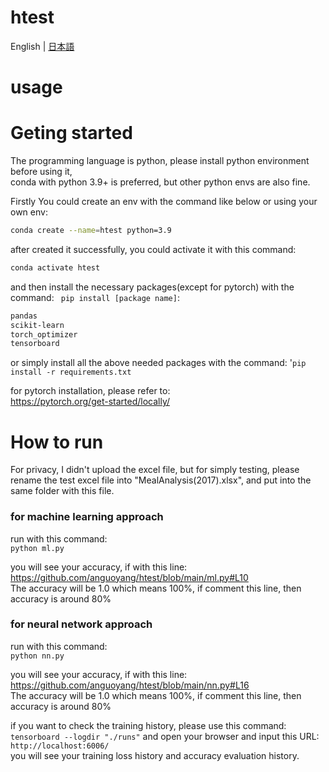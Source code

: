 # htest

English | [日本語](./README_JA.md)


# usage

# Geting started  
The programming language is python, please install python environment before using it,  
conda with python 3.9+ is preferred, but other python envs are also fine.  

Firstly You could create an env with the command like below or using your own env:  
```bash 
conda create --name=htest python=3.9   
```

after created it successfully, you could activate it with this command:  
```bash
conda activate htest
```

and then install the necessary packages(except for pytorch) with the command: ``` pip install [package name]```:  
 ```bash
pandas  
scikit-learn  
torch_optimizer  
tensorboard  
```

or simply install all the above needed packages with the command: '```pip install -r requirements.txt```   

for pytorch installation, please refer to:  
https://pytorch.org/get-started/locally/  


# How to run

For privacy, I didn't upload the excel file, but for simply testing, please rename the test excel file into "MealAnalysis(2017).xlsx", and put into the same folder with this file.   

### for machine learning approach  

run with this command:   
```python ml.py```  

you will see your accuracy, if with this line:  
https://github.com/anguoyang/htest/blob/main/ml.py#L10  
The accuracy will be 1.0 which means 100%, if comment this line, then accuracy is around 80%    

### for neural network approach  

run with this command:  
```python nn.py```  

you will see your accuracy, if with this line:  
https://github.com/anguoyang/htest/blob/main/nn.py#L16  
The accuracy will be 1.0 which means 100%, if comment this line, then accuracy is around 80%   

if you want to check the training history, please use this command:  
```tensorboard --logdir "./runs"``` 
and open your browser and input this URL:    
```http://localhost:6006/```     
you will see your training loss history and accuracy evaluation history.  







